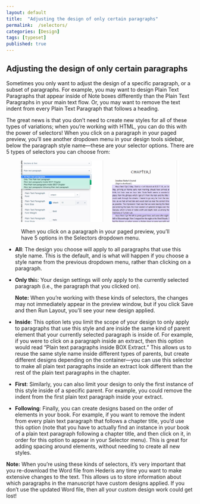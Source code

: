 ```yaml
---
layout: default
title:  "Adjusting the design of only certain paragraphs"
permalink:  /selectors/
categories: [Design]
tags: [typeset]
published: true
---
```


<section data-type="chapter" class="hsecchapter" data-hederis-type="hsecchapter" id="selectors" data-pi-attrs="id: selectors; data-tags: typeset;" role="doc-chapter" data-tags="typeset" data-author-name=" " data-book-title=" " title="Adjusting the design of only certain paragraphs"><h1 data-hederis-type="hblkchaptitle" class="hblkchaptitle" id="p6HgTtMsf">Adjusting the design of only certain paragraphs</h1><p class="hblkp" data-hederis-type="hblkp" id="pR6rtie5E">Sometimes you only want to adjust the design of a specific paragraph, or a subset of paragraphs. For example, you may want to design Plain Text Paragraphs that appear inside of Note boxes differently than the Plain Text Paragraphs in your main text flow. Or, you may want to remove the text indent from every Plain Text Paragraph that follows a heading. </p><p class="hblkp" data-hederis-type="hblkp" id="pgqUx31rU">The great news is that you don&#8217;t need to create new styles for all of these types of variations; when you&#8217;re working with HTML, you can do this with the power of selectors! When you click on a paragraph in your paged preview, you&#8217;ll see another dropdown menu in your design tools sidebar, below the paragraph style name&#8212;these are your selector options. There are 5 types of selectors you can choose from:</p><figure class="hwprfig" data-hederis-type="hwprfig" id="pQgRpGdqk"><img data-hederis-type="hblkimg" class="hblkimg" id="pUgZ6KpnS" src="/images/selectors.png" data-img-src="selectors.png"/><p class="hblkcaption" data-hederis-type="hblkcaption" id="pGbd3qo8T">When you click on a paragraph in your paged preview, you&#8217;ll have 5 options in the Selectors dropdown menu.</p></figure><ul class="hwprbulletlist" data-hederis-type="hwprbulletlist" id="peIAAC5vf"><li class="hblkuli" data-hederis-type="hblkuli" id="lisV3nSvjq"><p class="hblkuli" data-hederis-type="hblklip" id="pWyugZd7R"><strong class="hspanstrong" data-hederis-type="hspanstrong" id="p0IPJ9rFk">All</strong>: The design you choose will apply to all paragraphs that use this style name. This is the default, and is what will happen if you choose a style name from the previous dropdown menu, rather than clicking on a paragraph.</p></li><li class="hblkuli" data-hederis-type="hblkuli" id="lidOryqlya"><p class="hblkuli" data-hederis-type="hblklip" id="p03g6Xcaf"><strong class="hspanstrong" data-hederis-type="hspanstrong" id="p3Rqy3czT">Only thi</strong>s: Your design settings will only apply to the currently selected paragraph (i.e., the paragraph that you clicked on). </p><aside class="hwprbox box" data-hederis-type="hwprbox" id="peAPeulH0" data-type="sidebar"><p class="hblkp" data-hederis-type="hblkp" id="pAB7nMdOi"><strong class="hspanstrong" data-hederis-type="hspanstrong" id="pgVhWj9oQ">Note:</strong> When you&#8217;re working with these kinds of selectors, the changes may not immediately appear in the preview window, but if you click Save and then Run Layout, you&#8217;ll see your new design applied.</p></aside></li><li class="hblkuli" data-hederis-type="hblkuli" id="liSeVmWQFz"><p class="hblkuli" data-hederis-type="hblklip" id="pTAo8vxkJ"><strong class="hspanstrong" data-hederis-type="hspanstrong" id="ptngQZumW">Inside</strong>: This option lets you limit the scope of your design to only apply to paragraphs that use this style and are inside the same kind of parent element that your currently selected paragraph is inside of. For example, if you were to click on a paragraph inside an extract, then this option would read &#8220;Plain text paragraphs inside BOX Extract.&#8221; This allows us to reuse the same style name inside different types of parents, but create different designs depending on the container&#8212;you can use this selector to make all plain text paragraphs inside an extract look different than the rest of the plain text paragraphs in the chapter.</p></li><li class="hblkuli" data-hederis-type="hblkuli" id="liNKRDU6d2"><p class="hblkuli" data-hederis-type="hblklip" id="p59KSZ79D"><strong class="hspanstrong" data-hederis-type="hspanstrong" id="pj8gsj8VY">First</strong>: Similarly, you can also limit your design to only the first instance of this style inside of a specific parent. For example, you could remove the indent from the first plain text paragraph inside your extract.</p></li><li class="hblkuli" data-hederis-type="hblkuli" id="liCd8p0Ika"><p class="hblkuli" data-hederis-type="hblklip" id="prSXuYOCP"><strong class="hspanstrong" data-hederis-type="hspanstrong" id="ppx7X5T7L">Following</strong>: Finally, you can create designs based on the order of elements in your book. For example, if you want to remove the indent from every plain text paragraph that follows a chapter title, you&#8217;d use this option (note that you have to actually find an instance in your book of a plain text paragraph following a chapter title, and then click on it, in order for this option to appear in your Selector menu). This is great for adding spacing around elements, without needing to create all new styles.</p></li></ul><aside class="hwprbox box" data-hederis-type="hwprbox" id="pG0Krioiq" data-type="sidebar"><p class="hblkp" data-hederis-type="hblkp" id="p9sDepNFN"><strong class="hspanstrong" data-hederis-type="hspanstrong" id="pOCq6meQP">Note:</strong> When you&#8217;re using these kinds of selectors, it&#8217;s very important that you re-download the Word file from Hederis any time you want to make extensive changes to the text. This allows us to store information about which paragraphs in the manuscript have custom designs applied. If you don&#8217;t use the updated Word file, then all your custom design work could get lost!</p></aside></section>